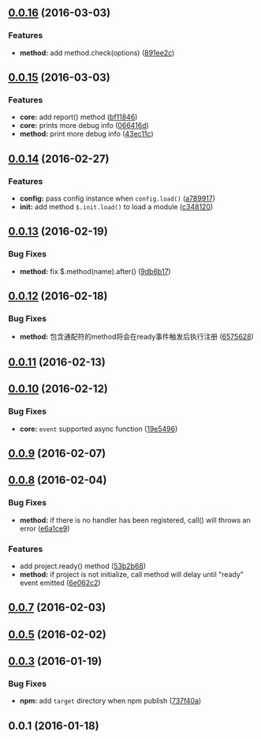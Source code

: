 <a name="0.0.16"></a>
## [0.0.16](https://github.com/leizongmin/node-project-core/compare/v0.0.15...v0.0.16) (2016-03-03)


### Features

* **method:** add method.check(options) ([891ee2c](https://github.com/leizongmin/node-project-core/commit/891ee2c))



<a name="0.0.15"></a>
## [0.0.15](https://github.com/leizongmin/node-project-core/compare/v0.0.14...v0.0.15) (2016-03-03)


### Features

* **core:** add report() method ([bf11846](https://github.com/leizongmin/node-project-core/commit/bf11846))
* **core:** prints more debug info ([066416d](https://github.com/leizongmin/node-project-core/commit/066416d))
* **method:** print more debug info ([43ec11c](https://github.com/leizongmin/node-project-core/commit/43ec11c))



<a name="0.0.14"></a>
## [0.0.14](https://github.com/leizongmin/node-project-core/compare/v0.0.13...v0.0.14) (2016-02-27)


### Features

* **config:** pass config instance when `config.load()` ([a789917](https://github.com/leizongmin/node-project-core/commit/a789917))
* **init:** add method `$.init.load()` to load a module ([c348120](https://github.com/leizongmin/node-project-core/commit/c348120))



<a name="0.0.13"></a>
## [0.0.13](https://github.com/leizongmin/node-project-core/compare/v0.0.12...v0.0.13) (2016-02-19)


### Bug Fixes

* **method:** fix $.method(name).after() ([9db6b17](https://github.com/leizongmin/node-project-core/commit/9db6b17))



<a name="0.0.12"></a>
## [0.0.12](https://github.com/leizongmin/node-project-core/compare/v0.0.11...v0.0.12) (2016-02-18)


### Bug Fixes

* **method:** 包含通配符的method将会在ready事件触发后执行注册 ([6575628](https://github.com/leizongmin/node-project-core/commit/6575628))



<a name="0.0.11"></a>
## [0.0.11](https://github.com/leizongmin/node-project-core/compare/v0.0.10...v0.0.11) (2016-02-13)




<a name="0.0.10"></a>
## [0.0.10](https://github.com/leizongmin/node-project-core/compare/v0.0.9...v0.0.10) (2016-02-12)


### Bug Fixes

* **core:** `event` supported async function ([19e5496](https://github.com/leizongmin/node-project-core/commit/19e5496))



<a name="0.0.9"></a>
## [0.0.9](https://github.com/leizongmin/node-project-core/compare/v0.0.8...v0.0.9) (2016-02-07)




<a name="0.0.8"></a>
## [0.0.8](https://github.com/leizongmin/node-project-core/compare/v0.0.7...v0.0.8) (2016-02-04)


### Bug Fixes

* **method:** if there is no handler has been registered, call() will throws an error ([e6a1ce9](https://github.com/leizongmin/node-project-core/commit/e6a1ce9))

### Features

* add project.ready() method ([53b2b68](https://github.com/leizongmin/node-project-core/commit/53b2b68))
* **method:** if project is not initialize, call method will delay until "ready" event emitted ([6e062c2](https://github.com/leizongmin/node-project-core/commit/6e062c2))



<a name="0.0.7"></a>
## [0.0.7](https://github.com/leizongmin/node-project-core/compare/v0.0.5...v0.0.7) (2016-02-03)




<a name="0.0.5"></a>
## [0.0.5](https://github.com/leizongmin/node-project-core/compare/v0.0.3...v0.0.5) (2016-02-02)




<a name="0.0.3"></a>
## [0.0.3](https://github.com/leizongmin/node-project-core/compare/v0.0.1...v0.0.3) (2016-01-19)


### Bug Fixes

* **npm:** add `target` directory when npm publish ([737f40a](https://github.com/leizongmin/node-project-core/commit/737f40a))



<a name="0.0.1"></a>
## 0.0.1 (2016-01-18)




